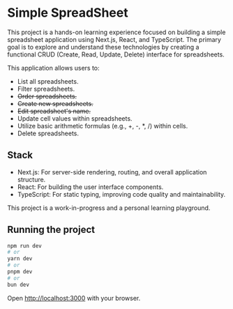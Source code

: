 # Simple SpreadSheet

This project is a hands-on learning experience focused on building a simple spreadsheet application using Next.js, React, and TypeScript. The primary goal is to explore and understand these technologies by creating a functional CRUD (Create, Read, Update, Delete) interface for spreadsheets.

This application allows users to:

- List all spreadsheets.
- Filter spreadsheets.
- ~~Order spreadsheets.~~
- ~~Create new spreadsheets.~~
- ~~Edit spreadsheet's name.~~
- Update cell values within spreadsheets.
- Utilize basic arithmetic formulas (e.g., +, -, \*, /) within cells.
- Delete spreadsheets.

## Stack

- Next.js: For server-side rendering, routing, and overall application structure.
- React: For building the user interface components.
- TypeScript: For static typing, improving code quality and maintainability.

This project is a work-in-progress and a personal learning playground.

## Running the project

```bash
npm run dev
# or
yarn dev
# or
pnpm dev
# or
bun dev
```

Open [http://localhost:3000](http://localhost:3000) with your browser.
